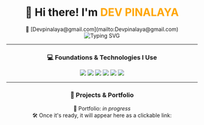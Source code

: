 <div align="center">

<h1>👋 Hi there! I'm <span style="color:#ffa500;">DEV PINALAYA</span></h1>
<center>📧 [Devpinalaya@gmail.com](mailto:Devpinalaya@gmail.com)</center>

<img src="https://readme-typing-svg.herokuapp.com?font=Fira+Code&size=16&pause=1000&center=true&vCenter=true&width=380&lines=Student+Developer;Web+%26+AI+Projects+Builder;HTML+%7C+CSS+%7C+JS+%7C+PHP+%7C+Python+%7C+Java" alt="Typing SVG" />

---

### 💻 Foundations & Technologies I Use

<img src="https://img.shields.io/badge/HTML-E34F26?style=for-the-badge&logo=html5&logoColor=white"/>
<img src="https://img.shields.io/badge/CSS-1572B6?style=for-the-badge&logo=css3&logoColor=white"/>
<img src="https://img.shields.io/badge/JavaScript-F7DF1E?style=for-the-badge&logo=javascript&logoColor=black"/>
<img src="https://img.shields.io/badge/PHP-777BB4?style=for-the-badge&logo=php&logoColor=white"/>
<img src="https://img.shields.io/badge/Python-3776AB?style=for-the-badge&logo=python&logoColor=white"/>
<img src="https://img.shields.io/badge/Java-007396?style=for-the-badge&logo=java&logoColor=white"/>

---

### 🧰 Projects & Portfolio

🚧 Portfolio: *in progress*  
🛠️ Once it's ready, it will appear here as a clickable link:



</div>
